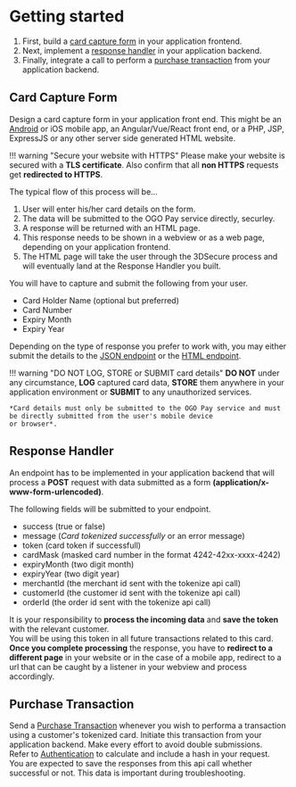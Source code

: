 # Getting started

1. First, build a [card capture form](#card-capture-form) in your application frontend.
2. Next, implement a [response handler](#response-handler) in your application backend.  
3. Finally, integrate a call to perform a [purchase transaction](#purchase-transaction) from your application backend.

## Card Capture Form

Design a card capture form in your application front end. This might be an [Android](applications.md#Usage) or iOS mobile app, an Angular/Vue/React
front end, or a PHP, JSP, ExpressJS or any other server side generated HTML website.

!!! warning "Secure your website with HTTPS"
    Please make your website is secured with a **TLS certificate**.
    Also confirm that all **non HTTPS** requests get **redirected to HTTPS**.

The typical flow of this process will be...

1. User will enter his/her card details on the form.
2. The data will be submitted to the OGO Pay service directly, securley.
3. A response will be returned with an HTML page.
4. This response needs to be shown in a webview or as a web page, depending on your application frontend.
5. The HTML page will take the user through the 3DSecure process and will eventually land at the Response Handler you built.

You will have to capture and submit the following from your user.

+ Card Holder Name (optional but preferred)
+ Card Number
+ Expiry Month
+ Expiry Year

Depending on the type of response you prefer to work with, you may either submit the details to the
[JSON endpoint](apireference.md#tokenize-card-json) or the [HTML endpoint](apireference.md#tokenize-card-html).

!!! warning "DO NOT LOG, STORE or SUBMIT card details"
    **DO NOT** under any circumstance, **LOG** captured card data, **STORE** them anywhere in your application environment
    or **SUBMIT** to any unauthorized services.

    *Card details must only be submitted to the OGO Pay service and must be directly submitted from the user's mobile device
    or browser*.

## Response Handler

An endpoint has to be implemented in your application backend that will process a **POST** request with data submitted
as a form **(application/x-www-form-urlencoded)**.

The following fields will be submitted to your endpoint.  

+ success (true or false)
+ message (*Card tokenized successfully* or an error message)
+ token (card token if successfull)
+ cardMask (masked card number in the format 4242-42xx-xxxx-4242)
+ expiryMonth (two digit month)
+ expiryYear (two digit year)
+ merchantId (the merchant id sent with the tokenize api call)
+ customerId (the customer id sent with the tokenize api call)
+ orderId (the order id sent with the tokenize api call)

It is your responsibility to **process the incoming data** and **save the token** with the relevant customer.  
You will be using this token in all future transactions related to this card.  
**Once you complete processing** the response, you have to **redirect to a different page** in your website or
in the case of a mobile app, redirect to a url that can be caught by a listener in your webview and process accordingly.

## Purchase Transaction

Send a [Purchase Transaction](apireference.md#purchase-transaction) whenever you wish to performa a transaction using a
customer's tokenized card. Initiate this transaction from your application backend. Make every effort to avoid double
submissions.  
Refer to [Authentication](apireference.md#authentication) to calculate and include a hash in your request.  
You are expected to save the responses from this api call whether successful or not. This data is important during troubleshooting.

